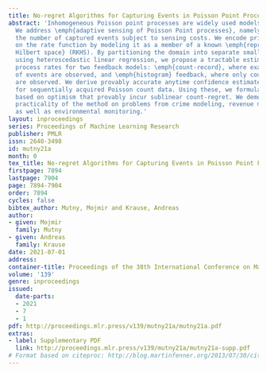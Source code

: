 ```yaml
---
title: No-regret Algorithms for Capturing Events in Poisson Point Processes
abstract: 'Inhomogeneous Poisson point processes are widely used models of event occurrences.
  We address \emph{adaptive sensing of Poisson Point processes}, namely, maximizing
  the number of captured events subject to sensing costs. We encode prior assumptions
  on the rate function by modeling it as a member of a known \emph{reproducing kernel
  Hilbert space} (RKHS). By partitioning the domain into separate small regions, and
  using heteroscedastic linear regression, we propose a tractable estimator of Poisson
  process rates for two feedback models: \emph{count-record}, where exact locations
  of events are observed, and \emph{histogram} feedback, where only counts of events
  are observed. We derive provably accurate anytime confidence estimates for our estimators
  for sequentially acquired Poisson count data. Using these, we formulate algorithms
  based on optimism that provably incur sublinear count-regret. We demonstrate the
  practicality of the method on problems from crime modeling, revenue maximization
  as well as environmental monitoring.'
layout: inproceedings
series: Proceedings of Machine Learning Research
publisher: PMLR
issn: 2640-3498
id: mutny21a
month: 0
tex_title: No-regret Algorithms for Capturing Events in Poisson Point Processes
firstpage: 7894
lastpage: 7904
page: 7894-7904
order: 7894
cycles: false
bibtex_author: Mutny, Mojmir and Krause, Andreas
author:
- given: Mojmir
  family: Mutny
- given: Andreas
  family: Krause
date: 2021-07-01
address:
container-title: Proceedings of the 38th International Conference on Machine Learning
volume: '139'
genre: inproceedings
issued:
  date-parts:
  - 2021
  - 7
  - 1
pdf: http://proceedings.mlr.press/v139/mutny21a/mutny21a.pdf
extras:
- label: Supplementary PDF
  link: http://proceedings.mlr.press/v139/mutny21a/mutny21a-supp.pdf
# Format based on citeproc: http://blog.martinfenner.org/2013/07/30/citeproc-yaml-for-bibliographies/
---
```

